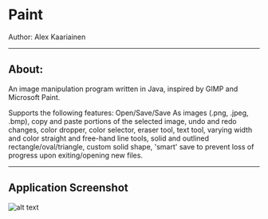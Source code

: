 
# Paint
Author: Alex Kaariainen
_______________________________________________________________

## About:
An image manipulation program written in Java, inspired by GIMP and Microsoft Paint. 

Supports the following features: Open/Save/Save As images (.png, .jpeg, .bmp), copy and paste portions of the selected image, undo and redo changes, color dropper, color selector, eraser tool, text tool, varying width and color straight and free-hand line tools, solid and outlined rectangle/oval/triangle, custom solid shape, 'smart' save to prevent loss of progress upon exiting/opening new files. 
_______________________________________________________________

## Application Screenshot
![alt text](https://i.imgur.com/TBa1XWs.png)
